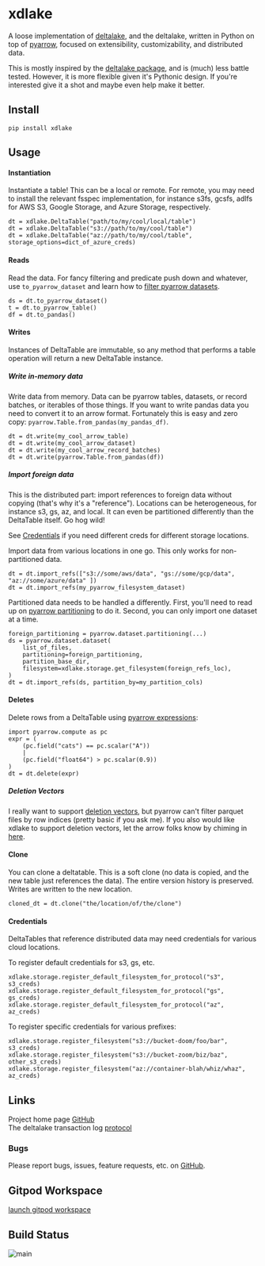 # xdlake

A loose implementation of [deltalake](https://delta.io), and the deltalake, written in Python on top of
[pyarrow](https://arrow.apache.org/docs/python/index.html), focused on extensibility, customizability, and distributed
data.

This is mostly inspired by the [deltalake package](https://github.com/delta-io/delta-rs), and is (much) less battle tested.
However, it is more flexible given it's Pythonic design. If you're interested give it a shot and maybe even help make it
better.

## Install
```
pip install xdlake
```

## Usage

#### Instantiation

Instantiate a table! This can be a local or remote. For remote, you may need to install the relevant
fsspec implementation, for instance s3fs, gcsfs, adlfs for AWS S3, Google Storage, and Azure Storage,
respectively.

```
dt = xdlake.DeltaTable("path/to/my/cool/local/table")
dt = xdlake.DeltaTable("s3://path/to/my/cool/table")
dt = xdlake.DeltaTable("az://path/to/my/cool/table", storage_options=dict_of_azure_creds)
```

#### Reads

Read the data. For fancy filtering and predicate push down and whatever, use `to_pyarrow_dataset` and 
learn how to [filter pyarrow datasets](https://arrow.apache.org/docs/python/generated/pyarrow.dataset.Dataset.html#pyarrow.dataset.Dataset.filter).

```
ds = dt.to_pyarrow_dataset()
t = dt.to_pyarrow_table()
df = dt.to_pandas()
```

#### Writes

Instances of DeltaTable are immutable, so any method that performs a table operation will return a new DeltaTable instance.

##### Write in-memory data

Write data from memory. Data can be pyarrow tables, datasets, or record batches, or iterables of those things.
If you want to write pandas data you need to convert it to an arrow format. Fortunately this is easy and zero copy: `pyarrow.Table.from_pandas(my_pandas_df)`.

```
dt = dt.write(my_cool_arrow_table)
dt = dt.write(my_cool_arrow_dataset)
dt = dt.write(my_cool_arrow_record_batches)
dt = dt.write(pyarrow.Table.from_pandas(df))
```

##### Import foreign data

This is the distributed part: import references to foreign data without copying (that's why it's a "reference").
Locations can be heterogeneous, for instance s3, gs, az, and local. It can even be partitioned differently than the
DeltaTable itself. Go hog wild!

See [Credentials](#Credentials) if you need different creds for different storage locations.

Import data from various locations in one go. This only works for non-partitioned data.
```
dt = dt.import_refs(["s3://some/aws/data", "gs://some/gcp/data", "az://some/azure/data" ])
dt = dt.import_refs(my_pyarrow_filesystem_dataset)
```

Partitioned data needs to be handled a differently. First, you'll need to read up on
[pyarrow partitioning](https://arrow.apache.org/docs/python/generated/pyarrow.dataset.partitioning.html) to do it.
Second, you can only import one dataset at a time.
```
foreign_partitioning = pyarrow.dataset.partitioning(...)
ds = pyarrow.dataset.dataset(
    list_of_files,
    partitioning=foreign_partitioning,
    partition_base_dir,
    filesystem=xdlake.storage.get_filesystem(foreign_refs_loc),
)
dt = dt.import_refs(ds, partition_by=my_partition_cols)
```

#### Deletes

Delete rows from a DeltaTable using [pyarrow expressions](https://arrow.apache.org/docs/python/generated/pyarrow.dataset.Expression.html#pyarrow.dataset.Expression):
```
import pyarrow.compute as pc
expr = (
    (pc.field("cats") == pc.scalar("A"))
    |
    (pc.field("float64") > pc.scalar(0.9))
)
dt = dt.delete(expr)
```

##### Deletion Vectors

I really want to support
[deletion vectors](https://github.com/delta-io/delta/blob/master/PROTOCOL.md#deletion-vectors), but pyarrow can't
filter parquet files by row indices (pretty basic if you ask me). If you also would like xdlake to
support deletion vectors, let the arrow folks know by chiming in
[here](https://github.com/apache/arrow/issues/35301).

#### Clone

You can clone a deltatable. This is a soft clone (no data is copied, and the new table just references the data). The entire version history is preserved. Writes are written to the new location.

```
cloned_dt = dt.clone("the/location/of/the/clone")
```

#### Credentials

DeltaTables that reference distributed data may need credentials for various cloud locations.

To register default credentials for s3, gs, etc.
```
xdlake.storage.register_default_filesystem_for_protocol("s3", s3_creds)
xdlake.storage.register_default_filesystem_for_protocol("gs", gs_creds)
xdlake.storage.register_default_filesystem_for_protocol("az", az_creds)
```

To register specific credentials for various prefixes:
```
xdlake.storage.register_filesystem("s3://bucket-doom/foo/bar", s3_creds)
xdlake.storage.register_filesystem("s3://bucket-zoom/biz/baz", other_s3_creds)
xdlake.storage.register_filesystem("az://container-blah/whiz/whaz", az_creds)
```

## Links
Project home page [GitHub](https://github.com/xbrianh/xdlake)  
The deltalake transaction log [protocol](https://github.com/delta-io/delta/blob/master/PROTOCOL.md)

### Bugs
Please report bugs, issues, feature requests, etc. on [GitHub](https://github.com/xbrianh/xdlake).

## Gitpod Workspace
[launch gitpod workspace](https://gitpod.io/#https://github.com/xbrianh/xdlake)

## Build Status
![main](https://github.com/xbrianh/xdlake/actions/workflows/cicd.yml/badge.svg)
